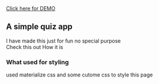 [Click here for DEMO](http://areeb-quiz.herokuapp.com/)

## A simple quiz app
I have made this just for fun no special purpose
<br>
Check this out How it is

### What used for styling
used materialize css and some cutome css to style this page
